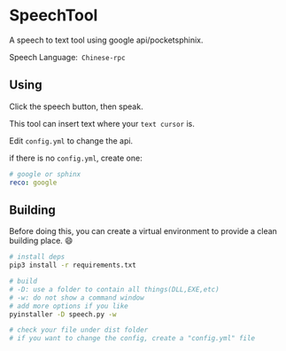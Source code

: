 # SpeechTool

A speech to text tool using google api/pocketsphinix.

Speech Language:` Chinese-rpc`

## Using

Click the speech button, then speak.

This tool can insert text where your `text cursor` is.

Edit `config.yml` to change the api.

if there is no `config.yml`, create one:

```yaml
# google or sphinx
reco: google
```

## Building

Before doing this, you can create a virtual environment to provide a clean building place. 😄

```bash
# install deps
pip3 install -r requirements.txt

# build
# -D: use a folder to contain all things(DLL,EXE,etc)
# -w: do not show a command window
# add more options if you like
pyinstaller -D speech.py -w

# check your file under dist folder
# if you want to change the config, create a "config.yml" file
```
